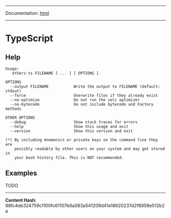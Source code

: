 -----

Documentation: [html](https://docs-beta.ethers.io/)

-----


TypeScript
==========



Help
----



```
Usage:
   ethers-ts FILENAME [ ... ] [ OPTIONS ]

OPTIONS
  --output FILENAME           Write the output to FILENAME (default: stdout)
  --force                     Overwrite files if they already exist
  --no-optimize               Do not run the solc optimizer
  --no-bytecode               Do not include bytecode and Factory methods

OTHER OPTIONS
  --debug                     Show stack traces for errors
  --help                      Show this usage and exit
  --version                   Show this version and exit

(*) By including mnemonics or private keys on the command line they are
    possibly readable by other users on your system and may get stored in
    your bash history file. This is NOT recommended.
```



Examples
--------


TODO



-----
**Content Hash:** 98fc4eb324759c1100fc61107b6a083a541209d41e18620237d2f8959e512b2a
